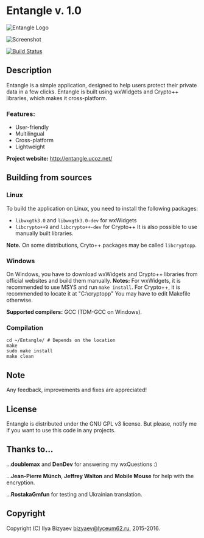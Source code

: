 # Entangle v. 1.0
![Entangle Logo](http://entangle.ucoz.net/text_logo.png)

![Screenshot](http://entangle.ucoz.net/Screenshots/Entangle_1.0.png)

[![Build Status](https://travis-ci.org/IlyaBizyaev/Entangle.svg?branch=master)](https://travis-ci.org/IlyaBizyaev/Entangle)

## Description
Entangle is a simple application, designed to help users protect their private data in a few clicks.
Entangle is built using wxWidgets and Crypto++ libraries, which makes it cross-platform.
### Features:
- User-friendly
- Multilingual
- Cross-platform
- Lightweight

**Project website:** http://entangle.ucoz.net/
## Building from sources
### Linux
To build the application on Linux, you need to install the following packages:
- `libwxgtk3.0` and `libwxgtk3.0-dev` for wxWidgets
- `libcrypto++9` and `libcrypto++-dev` for Crypto++
It is also possible to use manually built libraries.

**Note.** On some distributions, Cryto++ packages may be called `libcryptopp`.

### Windows
On Windows, you have to download wxWidgets and Crypto++ libraries from official websites and build them manually.
**Notes:**
For wxWidgets, it is recommended to use MSYS and run `make install`.
For Crypto++, it is recommended to locate it at "C:\cryptopp"
You may have to edit Makefile otherwise.

**Supported compilers:** GCC (TDM-GCC on Windows).

### Compilation
```
cd ~/Entangle/ # Depends on the location
make
sudo make install
make clean
```

## Note
Any feedback, improvements and fixes are appreciated!
## License
Entangle is distributed under the GNU GPL v3 license.
But please, notify me if you want to use this code in any projects.
## Thanks to...
...**doublemax** and **DenDev** for answering my wxQuestions :)

...**Jean-Pierre Münch**, **Jeffrey Walton** and **Mobile Mouse** for help with the encryption.

...**RostakaGmfun** for testing and Ukrainian translation.
## Copyright
Copyright (C) Ilya Bizyaev <bizyaev@lyceum62.ru>, 2015-2016.
